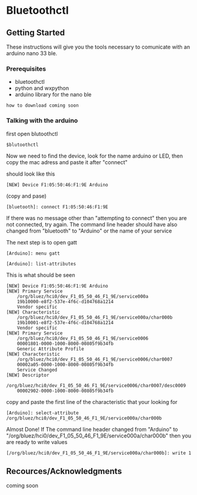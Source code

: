 
# Bluetoothctl

## Getting Started

These instructions will give you the tools necessary to comunicate with an arduino nano 33 ble.

### Prerequisites

- bluetoothctl
- python and wxpython
- arduino library for the nano ble

```
how to download coming soon
```

### Talking with the arduino


first open blutoothctl

```
$blutoothctl
```

Now we need to find the device, look for the name arduino or LED, then copy the mac adress and paste it after "connect"

should look like this
```
[NEW] Device F1:05:50:46:F1:9E Arduino
```

(copy and pase)
```
[bluetooth]: connect F1:05:50:46:F1:9E
```

If there was no message other than "attempting to connect" then you are not connected, try again.
The command line header should have also changed from "bluetooth" to "Arduino" or the name of your service

The next step is to open gatt

```
[Arduino]: menu gatt
```

```
[Arduino]: list-attributes
```

This is what should be seen
```
[NEW] Device F1:05:50:46:F1:9E Arduino
[NEW] Primary Service
	/org/bluez/hci0/dev_F1_05_50_46_F1_9E/service000a
	19b10000-e8f2-537e-4f6c-d104768a1214
	Vendor specific
[NEW] Characteristic
	/org/bluez/hci0/dev_F1_05_50_46_F1_9E/service000a/char000b
	19b10001-e8f2-537e-4f6c-d104768a1214
	Vendor specific
[NEW] Primary Service
	/org/bluez/hci0/dev_F1_05_50_46_F1_9E/service0006
	00001801-0000-1000-8000-00805f9b34fb
	Generic Attribute Profile
[NEW] Characteristic
	/org/bluez/hci0/dev_F1_05_50_46_F1_9E/service0006/char0007
	00002a05-0000-1000-8000-00805f9b34fb
	Service Changed
[NEW] Descriptor
	/org/bluez/hci0/dev_F1_05_50_46_F1_9E/service0006/char0007/desc0009
	00002902-0000-1000-8000-00805f9b34fb
```

copy and paste the first line of the characteristic that your looking for

```
[Arduino]: select-attribute /org/bluez/hci0/dev_F1_05_50_46_F1_9E/service000a/char000b
```

Almost Done! If The command line header changed from "Arduino" to "/org/bluez/hci0/dev_F1_05_50_46_F1_9E/service000a/char000b"
then you are ready to write values

```
[/org/bluez/hci0/dev_F1_05_50_46_F1_9E/service000a/char000b]: write 1
```



## Recources/Acknowledgments

coming soon
